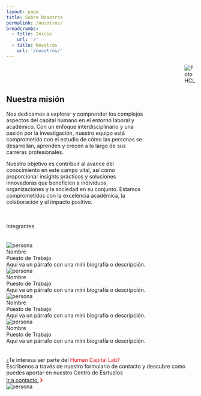 ```yaml
---
layout: page
title: Sobre Nosotros
permalink: /nosotros/
breadcrumbs:
  - title: Inicio
    url: '/'
  - title: Nosotros
    url: '/nosotros/'
---
```


  <div>
    <div style="display: flex; gap: 100px; justify-content: space-between;">
      <div class="hcl-resumen">
       <br>
       <br>
       <br>
        <h2>
          Nuestra misión
        </h2>
        <p>
          Nos dedicamos a explorar y comprender los complejos aspectos del capital humano en el entorno laboral y académico. Con un enfoque interdisciplinario y una pasión por la investigación, nuestro equipo está comprometido con el estudio de cómo las personas se desarrollan, aprenden y crecen a lo largo de sus carreras profesionales. 
        </p>
        <p>
          Nuestro objetivo es contribuir al avance del conocimiento en este campo vital, así como proporcionar insights prácticos y soluciones innovadoras que beneficien a individuos, organizaciones y la sociedad en su conjunto. Estamos comprometidos con la excelencia académica, la colaboración y el impacto positivo.
        </p>
      </div>
      <div class="img-50">
        <img src="{{ '/assets/images/nosotros.jpg' | prepend: site.baseurl }}" alt="Foto HCL" class="img-responsive">
      </div>
    </div>
    <br>
    <br>
    <div class="center-title">
      Integrantes
    </div>
    <br>
    <br>
    <div class="four-cards">
      <div class="four-card">
        <div class="contenedor-foto">
          <img src="{{ '/assets/images/persona1.jpg' | prepend: site.baseurl }}" alt="persona" class="img-responsive">
        </div>
        <div class="contenedor-texto">
          <div class="titulo">Nombre</div>
          <div class="subtitulo">Puesto de Trabajo</div>
          <div class="biografia">Aquí va un párrafo con una mini biografía o descripción.</div>
        </div>
      </div>
      <div class="four-card">
        <div class="contenedor-foto">
          <img src="{{ '/assets/images/persona2.jpg' | prepend: site.baseurl }}" alt="persona" class="img-responsive">
        </div>
        <div class="contenedor-texto">
          <div class="titulo">Nombre</div>
          <div class="subtitulo">Puesto de Trabajo</div>
          <div class="biografia">Aquí va un párrafo con una mini biografía o descripción.</div>
        </div>
      </div>
      <div class="four-card">
        <div class="contenedor-foto">
          <img src="{{ '/assets/images/persona3.jpg' | prepend: site.baseurl }}" alt="persona" class="img-responsive">
        </div>
        <div class="contenedor-texto">
          <div class="titulo">Nombre</div>
          <div class="subtitulo">Puesto de Trabajo</div>
          <div class="biografia">Aquí va un párrafo con una mini biografía o descripción.</div>
        </div>
      </div>
      <div class="four-card">
        <div class="contenedor-foto">
          <img src="{{ '/assets/images/persona1.jpg' | prepend: site.baseurl }}" alt="persona" class="img-responsive">
        </div>
        <div class="contenedor-texto">
          <div class="titulo">Nombre</div>
          <div class="subtitulo">Puesto de Trabajo</div>
          <div class="biografia">Aquí va un párrafo con una mini biografía o descripción.</div>
        </div>
      </div>
    </div>
    <br>
    <br>
    <div class="contenedor-inferior">
      <div class="mitad texto">
        <div class="fila fila1">¿Te interesa ser parte del <span style="color: #E00F18">Human Capital Lab?</span></div>
        <div class="fila fila2">
          Escríbenos a través de nuestro formulario de contacto y descubre como puedes aportar en nuestro Centro de Esrtudios
        </div>
        <div class="fila boton">
          <a href="{{'/contacto' | prepend: site.baseurl}}">
            Ir a contacto 
            <svg width="24" height="24" viewBox="0 0 24 25" fill="none" xmlns="http://www.w3.org/2000/svg" style="margin-bottom: -7px; margin-right: -8px; margin-left: -5px">
              <path d="M12.6 12.5L8 7.9L9.4 6.5L15.4 12.5L9.4 18.5L8 17.1L12.6 12.5Z" fill="#E00F18" />
            </svg>
          </a>
        </div>
      </div>
      <div class="mitad foto">
        <img src="{{ '/assets/images/nosotros-bot.jpg' | prepend: site.baseurl }}" alt="persona" class="img-responsive">
      </div>
    </div>

  </div>
